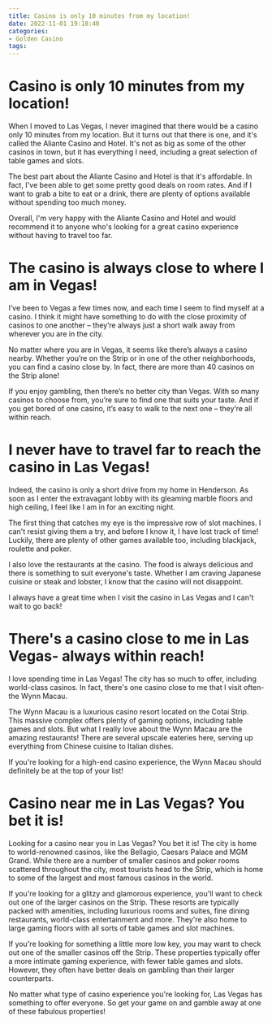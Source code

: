```yaml
---
title: Casino is only 10 minutes from my location!
date: 2022-11-01 19:18:40
categories:
- Golden Casino
tags:
---
```



#  Casino is only 10 minutes from my location!

When I moved to Las Vegas, I never imagined that there would be a casino only 10 minutes from my location. But it turns out that there is one, and it's called the Aliante Casino and Hotel. It's not as big as some of the other casinos in town, but it has everything I need, including a great selection of table games and slots.

The best part about the Aliante Casino and Hotel is that it's affordable. In fact, I've been able to get some pretty good deals on room rates. And if I want to grab a bite to eat or a drink, there are plenty of options available without spending too much money.

Overall, I'm very happy with the Aliante Casino and Hotel and would recommend it to anyone who's looking for a great casino experience without having to travel too far.

#  The casino is always close to where I am in Vegas!

I’ve been to Vegas a few times now, and each time I seem to find myself at a casino. I think it might have something to do with the close proximity of casinos to one another – they’re always just a short walk away from wherever you are in the city.

No matter where you are in Vegas, it seems like there’s always a casino nearby. Whether you’re on the Strip or in one of the other neighborhoods, you can find a casino close by. In fact, there are more than 40 casinos on the Strip alone!

If you enjoy gambling, then there’s no better city than Vegas. With so many casinos to choose from, you’re sure to find one that suits your taste. And if you get bored of one casino, it’s easy to walk to the next one – they’re all within reach.

#  I never have to travel far to reach the casino in Las Vegas!

Indeed, the casino is only a short drive from my home in Henderson. As soon as I enter the extravagant lobby with its gleaming marble floors and high ceiling, I feel like I am in for an exciting night.

The first thing that catches my eye is the impressive row of slot machines. I can't resist giving them a try, and before I know it, I have lost track of time! Luckily, there are plenty of other games available too, including blackjack, roulette and poker.

I also love the restaurants at the casino. The food is always delicious and there is something to suit everyone's taste. Whether I am craving Japanese cuisine or steak and lobster, I know that the casino will not disappoint.

I always have a great time when I visit the casino in Las Vegas and I can't wait to go back!

#  There's a casino close to me in Las Vegas- always within reach!

I love spending time in Las Vegas! The city has so much to offer, including world-class casinos. In fact, there's one casino close to me that I visit often- the Wynn Macau.

The Wynn Macau is a luxurious casino resort located on the Cotai Strip. This massive complex offers plenty of gaming options, including table games and slots. But what I really love about the Wynn Macau are the amazing restaurants! There are several upscale eateries here, serving up everything from Chinese cuisine to Italian dishes.

If you're looking for a high-end casino experience, the Wynn Macau should definitely be at the top of your list!

#  Casino near me in Las Vegas? You bet it is!

Looking for a casino near you in Las Vegas? You bet it is! The city is home to world-renowned casinos, like the Bellagio, Caesars Palace and MGM Grand. While there are a number of smaller casinos and poker rooms scattered throughout the city, most tourists head to the Strip, which is home to some of the largest and most famous casinos in the world.

If you're looking for a glitzy and glamorous experience, you'll want to check out one of the larger casinos on the Strip. These resorts are typically packed with amenities, including luxurious rooms and suites, fine dining restaurants, world-class entertainment and more. They're also home to large gaming floors with all sorts of table games and slot machines.

If you're looking for something a little more low key, you may want to check out one of the smaller casinos off the Strip. These properties typically offer a more intimate gaming experience, with fewer table games and slots. However, they often have better deals on gambling than their larger counterparts.

No matter what type of casino experience you're looking for, Las Vegas has something to offer everyone. So get your game on and gamble away at one of these fabulous properties!
